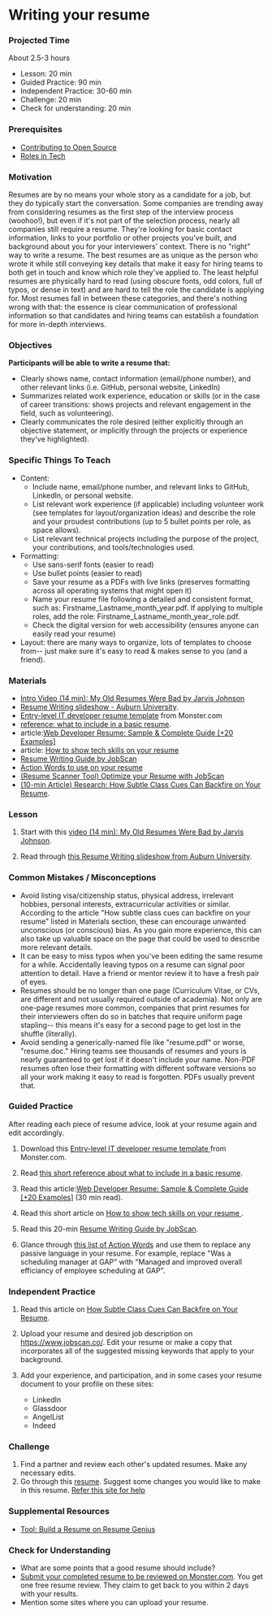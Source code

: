 # Writing your resume

### Projected Time

About 2.5-3 hours
- Lesson: 20 min
- Guided Practice:  90 min
- Independent Practice:  30-60 min
- Challenge: 20 min
- Check for understanding: 20 min


### Prerequisites

- [Contributing to Open Source](/open-source/open-source.md)
- [Roles in Tech](/roles-in-tech/roles-in-tech.md)

### Motivation

Resumes are by no means your whole story as a candidate for a job, but they do typically start the conversation. Some companies are trending away from considering resumes as the first step of the interview process (woohoo!), but even if it's not part of the selection process, nearly all companies still require a resume. They're looking for basic contact information, links to your portfolio or other projects you've built, and background about you for your interviewers' context. There is no "right" way to write a resume. The best resumes are as unique as the person who wrote it while still conveying key details that make it easy for hiring teams to both get in touch and know which role they've applied to. The least helpful resumes are physically hard to read (using obscure fonts, odd colors, full of typos, or dense in text) and are hard to tell the role the candidate is applying for. Most resumes fall in between these categories, and there's nothing wrong with that: the essence is clear communication of professional information so that candidates and hiring teams can establish a foundation for more in-depth interviews.

### Objectives

**Participants will be able to write a resume that:**

- Clearly shows name, contact information (email/phone number), and other relevant links (i.e. GitHub, personal website, LinkedIn)
- Summarizes related work experience, education or skills (or in the case of career transitions: shows projects and relevant engagement in the field, such as volunteering).
- Clearly communicates the role desired (either explicitly through an objective statement, or implicitly through the projects or experience they've highlighted).

### Specific Things To Teach

- Content: 
	- Include name, email/phone number, and relevant links to GitHub, LinkedIn, or personal website.
	- List relevant work experience (if applicable) including volunteer work (see templates for layout/organization ideas) and describe the role and your proudest contributions (up to 5 bullet points per role, as space allows). 
	- List relevant technical projects including the purpose of the project, your contributions, and tools/technologies used. 
- Formatting: 
	- Use sans-serif fonts (easier to read)
	- Use bullet points (easier to read)
	- Save your resume as a PDFs with live links (preserves formatting across all operating systems that might open it)
	- Name your resume file following a detailed and consistent format, such as: Firstname_Lastname_month_year.pdf. If applying to multiple roles, add the role: Firstname_Lastname_month_year_role.pdf.
	- Check the digital version for web accessibility (ensures anyone can easily read your resume) 
- Layout: there are many ways to organize, lots of templates to choose from-- just make sure it's easy to read & makes sense to you (and a friend).

### Materials
- [Intro Video (14 min): My Old Resumes Were Bad by Jarvis Johnson](https://youtu.be/RHwsIW44HbA)
- [Resume Writing slideshow - Auburn University](https://drive.google.com/file/d/1jADevudEn2pLGO64SZIPPklrux4nL5JU/view).
- [Entry-level IT developer resume template](https://www.monster.com/career-advice/article/sample-resume-IT-developer-entry-level) from Monster.com
- [reference: what to include in a basic resume](https://career.ucsd.edu/undergraduates/prepar-resume-covlet/writing-effective-resume.html).
- article:[Web Developer Resume: Sample & Complete Guide [+20 Examples]](https://zety.com/blog/web-developer-resume)
- article: [How to show tech skills on your resume](https://www.monster.com/career-advice/article/show-your-skills-on-your-it-resume)
- [Resume Writing Guide by JobScan](https://www.jobscan.co/resume-writing-guide)
- [Action Words to use on your resume](http://career.opcd.wfu.edu/files/2011/05/Action-Verbs-for-Resumes.pdf)
- [(Resume Scanner Tool) Optimize your Resume with JobScan](https://www.jobscan.co/)
- [(10-min Article) Research: How Subtle Class Cues Can Backfire on Your Resume](https://hbr.org/2016/12/research-how-subtle-class-cues-can-backfire-on-your-resume).

### Lesson
1. Start with this [video (14 min): My Old Resumes Were Bad by Jarvis Johnson](https://youtu.be/RHwsIW44HbA).

2. Read through [this Resume Writing slideshow from Auburn University](https://drive.google.com/file/d/1jADevudEn2pLGO64SZIPPklrux4nL5JU/view).


### Common Mistakes / Misconceptions

- Avoid listing visa/citizenship status, physical address, irrelevant hobbies, personal interests, extracurricular activities or similar. According to the article "How subtle class cues can backfire on your resume" listed in Materials section, these can encourage unwanted unconscious (or conscious) bias. As you gain more experience, this can also take up valuable space on the page that could be used to describe more relevant details.
- It can be easy to miss typos when you've been editing the same resume for a while. Accidentally leaving typos on a resume can signal poor attention to detail. Have a friend or mentor review it to have a fresh pair of eyes.
- Resumes should be no longer than one page (Curriculum Vitae, or CVs, are different and not usually required outside of academia). Not only are one-page resumes more common, companies that print resumes for their interviewers often do so in batches that require uniform page stapling-- this means it's easy for a second page to get lost in the shuffle (literally).
- Avoid sending a generically-named file like "resume.pdf" or worse, "resume.doc." Hiring teams see thousands of resumes and yours is nearly guaranteed to get lost if it doesn't include your name. Non-PDF resumes often lose their formatting with different software versions so all your work making it easy to read is forgotten. PDFs usually prevent that.

### Guided Practice
After reading each piece of resume advice, look at your resume again and edit accordingly.
1. Download this [Entry-level IT developer resume template
	](https://www.monster.com/career-advice/article/sample-resume-IT-developer-entry-level) from Monster.com.
	
2. Read [this short reference about what to include in a basic resume](https://career.ucsd.edu/undergraduates/prepar-resume-covlet/writing-effective-resume.html).
	
3. Read this article:[Web Developer Resume: Sample & Complete Guide [+20 Examples]](https://zety.com/blog/web-developer-resume) (30 min read).
	
4. Read this short article on [How to show tech skills on your resume
](https://www.monster.com/career-advice/article/show-your-skills-on-your-it-resume).
	
5. Read this 20-min [Resume Writing Guide by JobScan](https://www.jobscan.co/resume-writing-guide).
	
6. Glance through [this list of Action Words](http://career.opcd.wfu.edu/files/2011/05/Action-Verbs-for-Resumes.pdf) and use them to replace any passive language in your resume. For example, replace "Was a scheduling manager at GAP" with "Managed and improved overall efficiancy of employee scheduling at GAP".

### Independent Practice

1. Read this article on [How Subtle Class Cues Can Backfire on Your Resume](https://hbr.org/2016/12/research-how-subtle-class-cues-can-backfire-on-your-resume).

2. Upload your resume and desired job description on https://www.jobscan.co/. Edit your resume or make a copy that incorporates all of the suggested missing keywords that apply to your background.

3. Add your experience, and participation, and in some cases your resume document to your profile on these sites:
	- LinkedIn
	- Glassdoor
	- AngelList
	- Indeed
	
### Challenge

1. Find a partner and review each other's updated resumes. Make any necessary edits.
2. Go through this [resume](https://www.zipjob.com/blog/wp-content/uploads/2017/06/Bad-Resume-Example.jpg). Suggest some changes you would like to make in this resume. [Refer this site for help](https://www.zipjob.com/blog/bad-resume-example-fixed/)

### Supplemental Resources
- [Tool: Build a Resume on Resume Genius](https://resumegenius.com/resume-formats)

### Check for Understanding

- What are some points that a good resume should include?
- [Submit your completed resume to be reviewed on Monster.com](https://www.monster.com/resumes/post-resume2). You get one free resume review. They claim to get back to you within 2 days with your results.
- Mention some sites where you can upload your resume.
